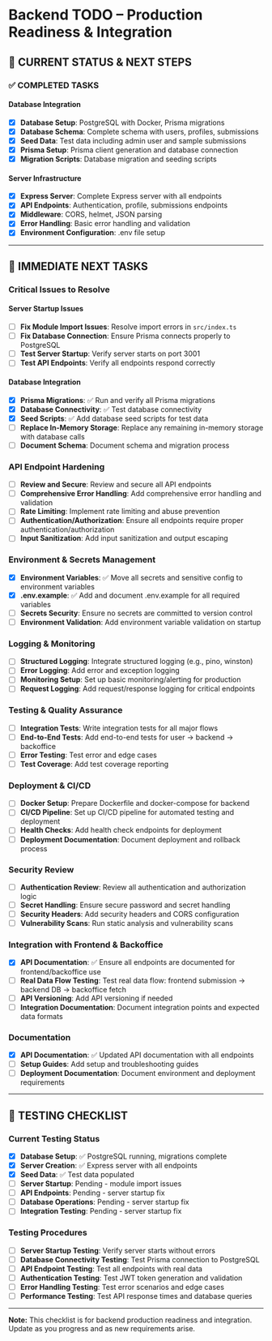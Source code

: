 # Backend TODO – Production Readiness & Integration

## 🎯 **CURRENT STATUS & NEXT STEPS**

### **✅ COMPLETED TASKS**

#### **Database Integration**

- [x] **Database Setup**: PostgreSQL with Docker, Prisma migrations
- [x] **Database Schema**: Complete schema with users, profiles, submissions
- [x] **Seed Data**: Test data including admin user and sample submissions
- [x] **Prisma Setup**: Prisma client generation and database connection
- [x] **Migration Scripts**: Database migration and seeding scripts

#### **Server Infrastructure**

- [x] **Express Server**: Complete Express server with all endpoints
- [x] **API Endpoints**: Authentication, profile, submissions endpoints
- [x] **Middleware**: CORS, helmet, JSON parsing
- [x] **Error Handling**: Basic error handling and validation
- [x] **Environment Configuration**: .env file setup

---

## 🚀 **IMMEDIATE NEXT TASKS**

### **Critical Issues to Resolve**

#### **Server Startup Issues**

- [ ] **Fix Module Import Issues**: Resolve import errors in `src/index.ts`
- [ ] **Fix Database Connection**: Ensure Prisma connects properly to PostgreSQL
- [ ] **Test Server Startup**: Verify server starts on port 3001
- [ ] **Test API Endpoints**: Verify all endpoints respond correctly

#### **Database Integration**

- [x] **Prisma Migrations**: ✅ Run and verify all Prisma migrations
- [x] **Database Connectivity**: ✅ Test database connectivity
- [x] **Seed Scripts**: ✅ Add database seed scripts for test data
- [ ] **Replace In-Memory Storage**: Replace any remaining in-memory storage with database calls
- [ ] **Document Schema**: Document schema and migration process

### **API Endpoint Hardening**

- [ ] **Review and Secure**: Review and secure all API endpoints
- [ ] **Comprehensive Error Handling**: Add comprehensive error handling and validation
- [ ] **Rate Limiting**: Implement rate limiting and abuse prevention
- [ ] **Authentication/Authorization**: Ensure all endpoints require proper authentication/authorization
- [ ] **Input Sanitization**: Add input sanitization and output escaping

### **Environment & Secrets Management**

- [x] **Environment Variables**: ✅ Move all secrets and sensitive config to environment variables
- [x] **.env.example**: ✅ Add and document .env.example for all required variables
- [ ] **Secrets Security**: Ensure no secrets are committed to version control
- [ ] **Environment Validation**: Add environment variable validation on startup

### **Logging & Monitoring**

- [ ] **Structured Logging**: Integrate structured logging (e.g., pino, winston)
- [ ] **Error Logging**: Add error and exception logging
- [ ] **Monitoring Setup**: Set up basic monitoring/alerting for production
- [ ] **Request Logging**: Add request/response logging for critical endpoints

### **Testing & Quality Assurance**

- [ ] **Integration Tests**: Write integration tests for all major flows
- [ ] **End-to-End Tests**: Add end-to-end tests for user → backend → backoffice
- [ ] **Error Testing**: Test error and edge cases
- [ ] **Test Coverage**: Add test coverage reporting

### **Deployment & CI/CD**

- [ ] **Docker Setup**: Prepare Dockerfile and docker-compose for backend
- [ ] **CI/CD Pipeline**: Set up CI/CD pipeline for automated testing and deployment
- [ ] **Health Checks**: Add health check endpoints for deployment
- [ ] **Deployment Documentation**: Document deployment and rollback process

### **Security Review**

- [ ] **Authentication Review**: Review all authentication and authorization logic
- [ ] **Secret Handling**: Ensure secure password and secret handling
- [ ] **Security Headers**: Add security headers and CORS configuration
- [ ] **Vulnerability Scans**: Run static analysis and vulnerability scans

### **Integration with Frontend & Backoffice**

- [x] **API Documentation**: ✅ Ensure all endpoints are documented for frontend/backoffice use
- [ ] **Real Data Flow Testing**: Test real data flow: frontend submission → backend DB → backoffice fetch
- [ ] **API Versioning**: Add API versioning if needed
- [ ] **Integration Documentation**: Document integration points and expected data formats

### **Documentation**

- [x] **API Documentation**: ✅ Updated API documentation with all endpoints
- [ ] **Setup Guides**: Add setup and troubleshooting guides
- [ ] **Deployment Documentation**: Document environment and deployment requirements

---

## 🧪 **TESTING CHECKLIST**

### **Current Testing Status**

- [x] **Database Setup**: ✅ PostgreSQL running, migrations complete
- [x] **Server Creation**: ✅ Express server with all endpoints
- [x] **Seed Data**: ✅ Test data populated
- [ ] **Server Startup**: Pending - module import issues
- [ ] **API Endpoints**: Pending - server startup fix
- [ ] **Database Operations**: Pending - server startup fix
- [ ] **Integration Testing**: Pending - server startup fix

### **Testing Procedures**

- [ ] **Server Startup Testing**: Verify server starts without errors
- [ ] **Database Connectivity Testing**: Test Prisma connection to PostgreSQL
- [ ] **API Endpoint Testing**: Test all endpoints with real data
- [ ] **Authentication Testing**: Test JWT token generation and validation
- [ ] **Error Handling Testing**: Test error scenarios and edge cases
- [ ] **Performance Testing**: Test API response times and database queries

---

**Note:** This checklist is for backend production readiness and integration. Update as you progress and as new requirements arise.
